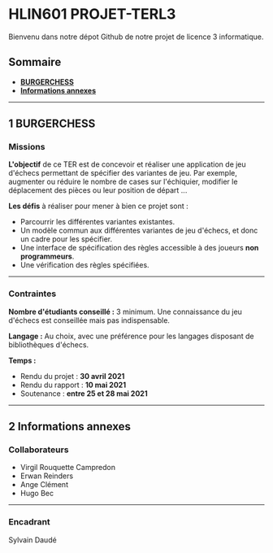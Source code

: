 # HLIN601 PROJET-TERL3
Bienvenu dans notre dépot Github de notre projet de licence 3 informatique.

## Sommaire
* **[BURGERCHESS](https://github.com/virgil-rouquettecampredon/PROJET-TERL3/blob/main/README.md/#user-content-1-burgerchess)**
* **[Informations annexes](https://github.com/virgil-rouquettecampredon/PROJET-TERL3/blob/main/README.md/#user-content-1-informations-annexes)**

-----------------
## 1 BURGERCHESS


### Missions
**L'objectif** de ce TER est de concevoir et réaliser une application de jeu d'échecs permettant de spécifier des variantes de jeu.
Par exemple, augmenter ou réduire le nombre de cases sur l'échiquier, modifier le déplacement des pièces ou leur position de départ ...

**Les défis** à réaliser pour mener à bien ce projet sont :

 * Parcourrir les différentes variantes existantes.
 * Un modèle commun aux différentes variantes de jeu d'échecs, et donc un cadre pour les spécifier.
 * Une interface de spécification des règles accessible à des joueurs **non programmeurs**.
 * Une vérification des règles spécifiées.

-----------------
### Contraintes
**Nombre d'étudiants conseillé :** 3 minimum. Une connaissance du jeu d'échecs est conseillée mais pas indispensable.

**Langage :** Au choix, avec une préférence pour les langages disposant de bibliothèques d'échecs.

**Temps :** 
 * Rendu du projet : **30 avril 2021**
 * Rendu du rapport : **10 mai 2021**
 * Soutenance : **entre 25 et 28 mai 2021**

-----------------

## 2 Informations annexes
### Collaborateurs
 * Virgil Rouquette Campredon
 * Erwan Reinders
 * Ange Clément
 * Hugo Bec

-----------------

### Encadrant
Sylvain Daudé
